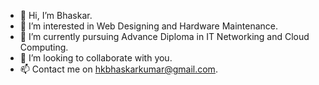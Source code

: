 - 👋 Hi, I’m Bhaskar.
- 👀 I’m interested in Web Designing and Hardware Maintenance.
- 🌱 I’m currently pursuing Advance Diploma in IT Networking and Cloud Computing.
- 💞️ I’m looking to collaborate with you.
- 📫 Contact me on hkbhaskarkumar@gmail.com.

<!---
hkbhaskar/hkbhaskar is a ✨ special ✨ repository because its `README.md` (this file) appears on your GitHub profile.
You can click the Preview link to take a look at your changes.
--->
